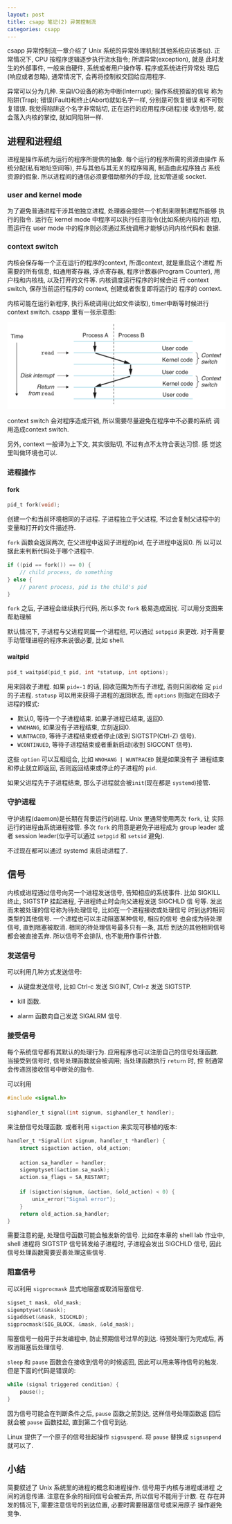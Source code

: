 ```yaml
---
layout: post
title: csapp 笔记(2) 异常控制流
categories: csapp
---
```


csapp 异常控制流一章介绍了 Unix 系统的异常处理机制(其他系统应该类似).
正常情况下, CPU 按程序逻辑逐步执行流水指令; 所谓异常(exception), 就是
此时发生的外部事件, 一般来自硬件, 系统或者用户操作等. 程序或系统进行异常处
理后(响应或者忽略), 通常情况下, 会再将控制权交回给应用程序.

异常可以分为几种. 来自I/O设备的称为中断(Interrupt); 操作系统预留的信号
称为陷阱(Trap); 错误(Fault)和终止(Abort)就如名字一样, 分别是可恢复错误
和不可恢复错误. 我觉得陷阱这个名字非常贴切, 正在运行的应用程序(进程)接
收到信号, 就会落入内核的掌控, 就如同陷阱一样.

## 进程和进程组

进程是操作系统为运行的程序所提供的抽象. 每个运行的程序所需的资源由操作
系统分配(私有地址空间等), 并与其他与其无关的程序隔离, 制造由此程序独占
系统资源的假象.  所以进程间的通信必须要借助额外的手段, 比如管道或
socket.


### user and kernel mode

为了避免普通进程干涉其他独立进程, 处理器会提供一个机制来限制进程所能够
执行的指令. 运行在 kernel mode 中程序可以执行任意指令(比如系统内核的进
程), 而运行在 user mode 中的程序则必须通过系统调用才能够访问内核代码和
数据.


### context switch

内核会保存每一个正在运行的程序的context, 所谓context, 就是重启这个进程
所需要的所有信息, 如通用寄存器, 浮点寄存器, 程序计数器(Program
Counter), 用户栈和内核栈, 以及打开的文件等. 内核调度运行程序的时候会进
行 context switch, 保存当前运行程序的 context, 创建或者恢复即将运行的
程序的 context.

内核可能在运行新程序, 执行系统调用(比如文件读取), timer中断等时候进行
context switch. csapp 里有一张示意图:

![img](/pics/context_switch.png)

context switch 会对程序造成开销, 所以需要尽量避免在程序中不必要的系统
调用造成context switch.

另外, context 一般译为上下文, 其实很贴切, 不过有点不太符合表达习惯. 感
觉这里叫做环境也可以.


### 进程操作

#### fork

```c
pid_t fork(void);
```


创建一个和当前环境相同的子进程. 子进程独立于父进程, 不过会复制父进程中的变量和打开的文件描述符.

`fork` 函数会返回两次, 在父进程中返回子进程的pid, 在子进程中返回0. 所
以可以据此来判断代码处于哪个进程中.

```c
if ((pid == fork()) == 0) {
	// child process, do something
} else {
	// parent process, pid is the child's pid
}
```

`fork` 之后, 子进程会继续执行代码, 所以多次 `fork` 极易造成困扰. 可以用分支图来帮助理解

默认情况下, 子进程与父进程同属一个进程组, 可以通过 `setpgid` 来更改.
对于需要手动管理进程的程序来说很必要, 比如 shell.


#### waitpid

```c
pid_t waitpid(pid_t pid, int *statusp, int options);
```

用来回收子进程. 如果 `pid=-1` 的话, 回收范围为所有子进程, 否则只回收给
定 `pid`的子进程. `statusp` 可以用来获得子进程的返回状态, 而 `options`
则指定在回收子进程的模式:

- 默认0, 等待一个子进程结束. 如果子进程已结束, 返回0.
- `WNOHANG`, 如果没有子进程结束, 立刻返回0.
- `WUNTRACED`, 等待子进程结束或者停止(收到 SIGTSTP(Ctrl-Z) 信号).
- `WCONTINUED`, 等待子进程结束或者重新启动(收到 SIGCONT 信号).

这些 `option` 可以互相组合, 比如 `WNOHANG | WUNTRACED` 就是如果没有子
进程结束和停止就立即返回, 否则返回结束或停止的子进程的 `pid`.

如果父进程先于子进程结束, 那么子进程就会被`init`(现在都是 `systemd`)接管.

### 守护进程

守护进程(daemon)是长期在背景运行的进程. Unix 里通常使用两次 `fork`, 让
实际运行的进程由系统进程接管. 多次 `fork` 的用意是避免子进程成为 group
leader 或者 session leader(似乎可以通过 `setpgid` 和 `setsid` 避免).

不过现在都可以通过 systemd 来启动进程了.

## 信号

内核或进程通过信号向另一个进程发送信号, 告知相应的系统事件. 比如
SIGKILL 终止, SIGTSTP 挂起进程, 子进程终止时会向父进程发送 SIGCHLD 信
号等. 发出而未被处理的信号称为待处理信号, 比如在一个进程接收或处理信号
时到达的相同类型的其他信号. 一个进程也可以主动阻塞某种信号, 相应的信号
也会成为待处理信号, 直到阻塞被取消. 相同的待处理信号最多只有一条, 其后
到达的其他相同信号都会被直接丢弃. 所以信号不会排队, 也不能用作事件计数.

### 发送信号

可以利用几种方式发送信号:

- 从键盘发送信号, 比如 Ctrl-c 发送 SIGINT, Ctrl-z 发送 SIGTSTP.

- kill 函数.

- alarm 函数向自己发送 SIGALRM 信号.

### 接受信号

每个系统信号都有其默认的处理行为. 应用程序也可以注册自己的信号处理函数.
当接受到信号时, 信号处理函数就会被调用; 当处理函数执行 `return` 时, 控
制通常会传递回接收信号中断处的指令.

可以利用
```c
#include <signal.h>

sighandler_t signal(int signum, sighandler_t handler);
```

来注册信号处理函数. 或者利用 `sigaction` 来实现可移植的版本:

```c
handler_t *Signal(int signum, handler_t *handler) {
	struct sigaction action, old_action;

	action.sa_handler = handler;
	sigemptyset(&action.sa_mask);
	action.sa_flags = SA_RESTART;

	if (sigaction(signum, &action, &old_action) < 0) {
		unix_error("Signal error");
	}
	return old_action.sa_handler;
}
```
需要注意的是, 处理信号函数可能会触发新的信号. 比如在本章的 shell lab
作业中, shell 进程将 SIGTSTP 信号转发给子进程时, 子进程会发出 SIGCHLD
信号, 因此信号处理函数需要妥善处理这些信号.


### 阻塞信号

可以利用 `sigprocmask` 显式地阻塞或取消阻塞信号.

```c
sigset_t mask, old_mask;
sigemptyset(&mask);
sigaddset(&mask, SIGCHLD);
sigprocmask(SIG_BLOCK, &mask, &old_mask);
```

阻塞信号一般用于并发编程中, 防止预期信号过早的到达. 待预处理行为完成后,
再取消阻塞后处理信号.

`sleep` 和 `pause` 函数会在接收到信号的时候返回, 因此可以用来等待信号的触发.
但是下面的代码是错误的:

```c
while (signal triggered condition) {
	pause();
}
```

因为信号可能会在判断条件之后, `pause` 函数之前到达, 这样信号处理函数返
回后就会被 `pause` 函数挂起, 直到第二个信号到达.

Linux 提供了一个原子的信号挂起操作 `sigsuspend`. 将 `pause` 替换成
`sigsuspend` 就可以了.


## 小结

简要叙述了 Unix 系统里的进程的概念和进程操作. 信号用于内核与进程或进程
之间的消息传递. 注意在多余的相同信号会被丢弃, 所以信号不能用于计数. 在
存在并发的情况下, 需要注意信号的到达位置, 必要时需要阻塞信号或采用原子
操作避免竞争.
